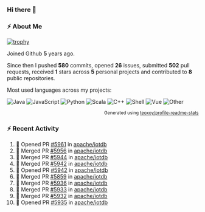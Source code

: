 ### Hi there 👋

### :zap: About Me

[![trophy](https://github-profile-trophy.vercel.app/?username=HTHou&theme=onedark)](https://github.com/ryo-ma/github-profile-trophy)
   
Joined Github **5** years ago.

Since then I pushed **580** commits, opened **26** issues, submitted **502** pull requests, received **1** stars across **5** personal projects and contributed to **8** public repositories.

Most used languages across my projects:

![Java](https://img.shields.io/static/v1?style=flat-square&label=%E2%A0%80&color=555&labelColor=%23b07219&message=Java%EF%B8%B194.4%25)
![JavaScript](https://img.shields.io/static/v1?style=flat-square&label=%E2%A0%80&color=555&labelColor=%23f1e05a&message=JavaScript%EF%B8%B11.4%25)
![Python](https://img.shields.io/static/v1?style=flat-square&label=%E2%A0%80&color=555&labelColor=%233572A5&message=Python%EF%B8%B10.7%25)
![Scala](https://img.shields.io/static/v1?style=flat-square&label=%E2%A0%80&color=555&labelColor=%23c22d40&message=Scala%EF%B8%B10.6%25)
![C++](https://img.shields.io/static/v1?style=flat-square&label=%E2%A0%80&color=555&labelColor=%23f34b7d&message=C%2B%2B%EF%B8%B10.6%25)
![Shell](https://img.shields.io/static/v1?style=flat-square&label=%E2%A0%80&color=555&labelColor=%2389e051&message=Shell%EF%B8%B10.4%25)
![Vue](https://img.shields.io/static/v1?style=flat-square&label=%E2%A0%80&color=555&labelColor=%2341b883&message=Vue%EF%B8%B10.3%25)
![Other](https://img.shields.io/static/v1?style=flat-square&label=%E2%A0%80&color=555&labelColor=%23ededed&message=Other%EF%B8%B11.2%25)

<p align="right"><sub>Generated using <a href="https://github.com/marketplace/actions/profile-readme-stats">teoxoy/profile-readme-stats</a></sub></p>


<!--![](https://github.com/HTHou/HTHou/blob/output/github-contribution-grid-snake.svg)-->

<!--![Haonan Hou's github stats](https://github-readme-stats.vercel.app/api?username=HTHou&count_private=true&show_icons=true&theme=onedark)-->

<!--![Haonan Hou's wakatime stats](https://github-readme-stats.vercel.app/api/wakatime?username=HTHou&layout=compact&theme=onedark)-->

<!--![Top Langs](https://github-readme-stats.vercel.app/api/top-langs/?username=HTHou&theme=onedark&layout=compact)-->

### :zap: Recent Activity
<!--START_SECTION:activity-->
1. 💪 Opened PR [#5961](https://github.com/apache/iotdb/pull/5961) in [apache/iotdb](https://github.com/apache/iotdb)
2. 🎉 Merged PR [#5956](https://github.com/apache/iotdb/pull/5956) in [apache/iotdb](https://github.com/apache/iotdb)
3. 🎉 Merged PR [#5944](https://github.com/apache/iotdb/pull/5944) in [apache/iotdb](https://github.com/apache/iotdb)
4. 🎉 Merged PR [#5942](https://github.com/apache/iotdb/pull/5942) in [apache/iotdb](https://github.com/apache/iotdb)
5. 💪 Opened PR [#5942](https://github.com/apache/iotdb/pull/5942) in [apache/iotdb](https://github.com/apache/iotdb)
6. 🎉 Merged PR [#5859](https://github.com/apache/iotdb/pull/5859) in [apache/iotdb](https://github.com/apache/iotdb)
7. 🎉 Merged PR [#5936](https://github.com/apache/iotdb/pull/5936) in [apache/iotdb](https://github.com/apache/iotdb)
8. 🎉 Merged PR [#5933](https://github.com/apache/iotdb/pull/5933) in [apache/iotdb](https://github.com/apache/iotdb)
9. 🎉 Merged PR [#5932](https://github.com/apache/iotdb/pull/5932) in [apache/iotdb](https://github.com/apache/iotdb)
10. 💪 Opened PR [#5935](https://github.com/apache/iotdb/pull/5935) in [apache/iotdb](https://github.com/apache/iotdb)
<!--END_SECTION:activity-->

<!--
**HTHou/HTHou** is a ✨ _special_ ✨ repository because its `README.md` (this file) appears on your GitHub profile.

Here are some ideas to get you started:

- 🔭 I’m currently working on ...
- 🌱 I’m currently learning ...
- 👯 I’m looking to collaborate on ...
- 🤔 I’m looking for help with ...
- 💬 Ask me about ...
- 📫 How to reach me: ...
- 😄 Pronouns: ...
- ⚡ Fun fact: ...
-->
